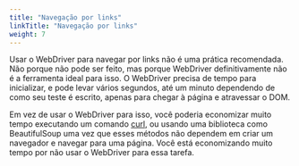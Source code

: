 ```yaml
---
title: "Navegação por links"
linkTitle: "Navegação por links"
weight: 7
---
```


Usar o WebDriver para navegar por links
não é uma prática recomendada. Não porque não pode ser feito,
mas porque WebDriver definitivamente não é a ferramenta ideal para isso.
O WebDriver precisa de tempo para inicializar,
e pode levar vários segundos, até um minuto
dependendo de como seu teste é escrito,
apenas para chegar à página e atravessar o DOM.

Em vez de usar o WebDriver para isso,
você poderia economizar muito tempo
executando um comando [curl](//curl.haxx.se/),
ou usando uma biblioteca como BeautifulSoup
uma vez que esses métodos não dependem
em criar um navegador e navegar para uma página.
Você está economizando muito tempo por não usar o WebDriver para essa tarefa.

